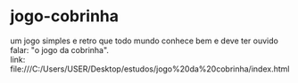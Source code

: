 # jogo-cobrinha
um jogo simples e retro que todo mundo conhece bem e deve ter ouvido falar: "o jogo da cobrinha".  
link:  file:///C:/Users/USER/Desktop/estudos/jogo%20da%20cobrinha/index.html

